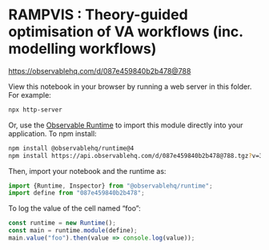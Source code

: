 # RAMPVIS : Theory-guided optimisation of VA workflows (inc. modelling workflows)

https://observablehq.com/d/087e459840b2b478@788

View this notebook in your browser by running a web server in this folder. For
example:

~~~sh
npx http-server
~~~

Or, use the [Observable Runtime](https://github.com/observablehq/runtime) to
import this module directly into your application. To npm install:

~~~sh
npm install @observablehq/runtime@4
npm install https://api.observablehq.com/d/087e459840b2b478@788.tgz?v=3
~~~

Then, import your notebook and the runtime as:

~~~js
import {Runtime, Inspector} from "@observablehq/runtime";
import define from "087e459840b2b478";
~~~

To log the value of the cell named “foo”:

~~~js
const runtime = new Runtime();
const main = runtime.module(define);
main.value("foo").then(value => console.log(value));
~~~
